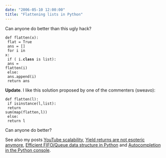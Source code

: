 ```yaml
---
date: "2006-05-10 12:00:00"
title: "Flattening lists in Python"
---
```




Can anyone do better than this ugly hack?

<code>def flatten(x):<br/>
flat = True<br/>
ans = []<br/>
for i in x:<br/>
if ( i.__class__ is list):<br/>
ans = flatten(i)<br/>
else:<br/>
ans.append(i)<br/>
return ans</code>

__Update__. I like this solution proposed by one of the commenters (sweavo):

<code>def flatten(l):<br/>
if isinstance(l,list):<br/>
return sum(map(flatten,l))<br/>
else:<br/>
return l</code>

Can anyone do better?

See also my posts [YouTube scalability](/lemire/blog/2007/07/16/youtube-scalability/), [Yield returns are not esoteric anymore](/lemire/blog/2007/05/29/yield-returns-are-not-esoteric-anymore/), [Efficient FIFO/Queue data structure in Python](http://www.daniel-lemire.com/blog/archives/2006/08/21/efficient-fifoqueue-data-structure-in-python/) and [Autocompletion in the Python console](/lemire/blog/2006/06/01/autocompletion-in-the-python-console/).

